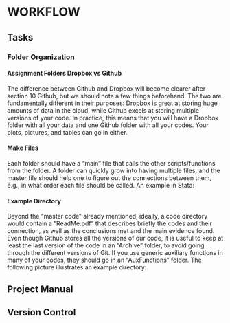 # WORKFLOW

## Tasks

### Folder Organization

#### Assignment Folders Dropbox vs Github

The difference between Github and Dropbox will become clearer after section 10 Github, but we should note a few things beforehand. The two are fundamentally different in their purposes: Dropbox is great at storing huge amounts of data in the cloud, while Github excels at storing multiple versions of your code. In practice, this means that you will have a Dropbox folder with all your data and one Github folder with all your codes. Your plots, pictures, and tables can go in either.

#### Make Files

Each folder should have a “main” file that calls the other scripts/functions from the folder. A folder can quickly grow into having multiple files, and the master file should help one to figure out the connections between them, e.g., in what order each file should be called. An example in Stata:

#### Example Directory

Beyond the “master code” already mentioned, ideally, a code directory would contain a “ReadMe.pdf” that describes briefly the codes and their connection, as well as the conclusions met and the main evidence found. Even though Github stores all the versions of our code, it is useful to keep at least the last version of the code in an “Archive” folder, to avoid going through the different versions of Git. If you use generic auxiliary functions in many of your codes, they should go in an “AuxFunctions” folder. The following picture illustrates an example directory:

## Project Manual

## Version Control
